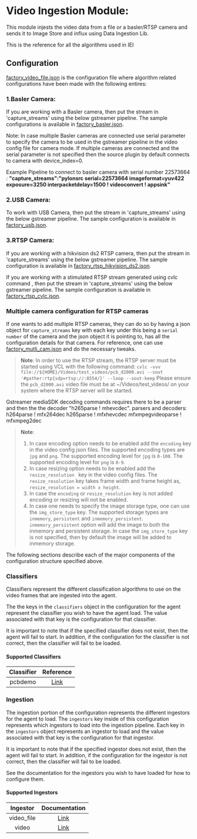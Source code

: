 # Video Ingestion Module:
This module injests the video data from a file or a basler/RTSP camera and sends it to Image Store and influx using Data Ingestion Lib.

This is the reference for all the algorithms used in IEI

## Configuration
[factory_video_file.json](https://gitlab.devtools.intel.com/Indu/IEdgeInsights/IEdgeInsights/blob/master/docker_setup/config/factory_video_file.json)
is the configuration file where algorithm related configurations have been made with the following entires:

### 1.Basler Camera:

If you are working with a Basler camera, then put the stream in 'capture_streams' using the below gstreamer pipeline.
The sample configurations is available in [factory_basler.json](../docker_setup/config/factory_basler.json).

Note: In case multiple Basler cameras are connected use serial parameter to specify the camera to be used in the gstreamer pipeline in the video config file
for camera mode. If multiple cameras are connected and the serial parameter is not specified then the source plugin by default connects to camera with device_index=0.

Example Pipeline to connect to basler camera with serial number 22573664 :
**"capture_streams":"pylonsrc serial=22573664 imageformat=yuv422 exposure=3250 interpacketdelay=1500 ! videoconvert ! appsink"**

### 2.USB Camera:

To work with USB Camera, then put the stream in 'capture_streams' using the below gstreamer pipeline.
The sample configuration is available in [factory_usb.json](../docker_setup/config/factory_usb.json).

### 3.RTSP Camera:

If you are working with a hikvision ds2 RTSP camera, then put the stream in 'capture_streams' using the below gstreamer pipeline.
The sample configuration is available in [factory_rtsp_hikvision_ds2.json](../docker_setup/config/factory_rtsp_hikvision_ds2.json).

If you are working with a stimulated RTSP stream generated using cvlc command , then put the stream in 'capture_streams' using the below gstreamer pipeline.
The sample configuration is available in [factory_rtsp_cvlc.json](../docker_setup/config/factory_rtsp_cvlc.json).

### Multiple camera configuration for RTSP cameras

If one wants to add multiple RTSP cameras, they can do so by having a json object for `capture_streams` key with each key under this being a `serial number` of the camera and the json object it is pointing to, has all the configuration details for that camera. For reference, one can use [factory_mutli_cam.json](../docker_setup/config/factory_multi_cam.json) and do the necessary tweaks.


> **Note**:
> In order to use the RTSP stream, the RTSP server must be started using VCL with the following command:
`cvlc -vvv file://${HOME}/Videos/test_videos/pcb_d2000.avi --sout '#gather:rtp{sdp=rtsp://:8554/}' --loop --sout-keep`
Please ensure the `pcb_d2000.avi` video file must be at ~/Videos/test_videos/ on your system where the RTSP server will be started.

Gstreamer mediaSDK decoding commands requires there to be a parser and then the the decoder "h265parse ! mhevcdec".
parsers and decoders:
h264parse !  mfx264dec
h265parse ! mfxhevcdec
mfxmpegvideoparse ! mfxmpeg2dec

> **Note**:
> 1. In case encoding option needs to be enabled add the `encoding` key in the video config json files.
The supported encoding types are `jpg` and `png`.
The supported encoding level for `jpg` is `0-100`.
The supported encoding level for `png` is `0-9`.
> 2. In case resizing option needs to be enabled add the `resize_resolution ` key in the video config files.
The `resize_resolution` key takes frame width and frame height as, `resize_resolution = width x height`.
> 3. In case the `encoding` or `resize_resolution` key is not added encoding or resizing will not be enabled.
> 4. In case one needs to specify the image storage type, one can use the `img_store_type` key.
The supported storage types are `inmemory`, `persistent` and `inmemory_persistent`.
`inmemory_persistent` option will add the image to both the inmemory and persistent storage.
In case the `img_store_type` key is not specified, then by default the image will be added to inmemory storage.

The following sections describe each of the major components of the configuration
structure specified above.

### Classifiers

Classifiers represent the different classification algorithms to use on the
video frames that are ingested into the agent.

The the keys in the `classifiers` object in the configuration for the agent
represent the classifier you wish to have the agent load. The value associated
with that key is the configuration for that classifier.

It is important to note that if the specified classifier does not exist, then
the agent will fail to start. In addition, if the configuration for the
classifier is not correct, then the classifier will fail to be loaded.


#### Supported Classifiers

| Classifier | Reference |
| :--------: | :-----------: |
| pcbdemo     | [Link](https://gitlab.devtools.intel.com/Indu/IEdgeInsights/IEdgeInsights/tree/master/algos/dpm/classification/classifiers/pcbdemo) |

### Ingestion

The ingestion portion of the configuration represents the different ingestors
for the agent to load. The `ingestors` key inside of this configuration
represents which ingestors to load into the ingestion pipeline. Each key in
the `ingestors` object represents an ingestor to load and the value associated
with that key is the configuration for that ingestor.

It is important to note that if the specified ingestor does not exist, then
the agent will fail to start. In addition, if the configuration for the
ingestor is not correct, then the classifier will fail to be loaded.

See the documentation for the ingestors you wish to have loaded for how to
configure them.

#### Supported Ingestors

| Ingestor | Documentation |
| :------: | :-----------: |
| video_file    | [Link](https://gitlab.devtools.intel.com/Indu/IEdgeInsights/IEdgeInsights/blob/master/algos/dpm/ingestion/video_file.py ) |
| video         | [Link](https://gitlab.devtools.intel.com/Indu/IEdgeInsights/IEdgeInsights/blob/master/algos/dpm/ingestion/video.py ) |
